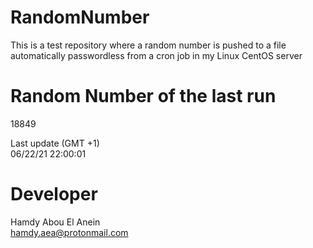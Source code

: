 # RandomNumber    
This is a test repository where a random number is pushed to a file automatically passwordless from a cron job in my Linux CentOS server    
# Random Number of the last run   
18849
      
Last update (GMT +1)    
06/22/21 22:00:01
# Developer    
Hamdy Abou El Anein   
hamdy.aea@protonmail.com
